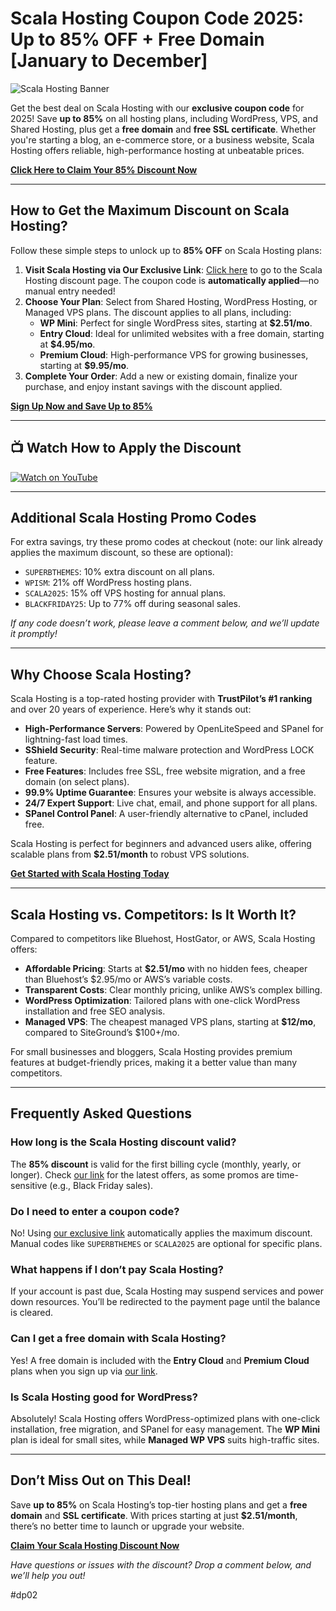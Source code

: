 # Scala Hosting Coupon Code 2025: Up to 85% OFF + Free Domain [January to December]

![Scala Hosting Banner](https://www.scalahosting.com/asset/images/socialBanners/default.png)

Get the best deal on Scala Hosting with our **exclusive coupon code** for 2025! Save **up to 85%** on all hosting plans, including WordPress, VPS, and Shared Hosting, plus get a **free domain** and **free SSL certificate**. Whether you're starting a blog, an e-commerce store, or a business website, Scala Hosting offers reliable, high-performance hosting at unbeatable prices.

**[Click Here to Claim Your 85% Discount Now](https://snipitx.com/scala-jy)**

---

## How to Get the Maximum Discount on Scala Hosting?

Follow these simple steps to unlock up to **85% OFF** on Scala Hosting plans:

1. **Visit Scala Hosting via Our Exclusive Link**: [Click here](https://snipitx.com/scala-jy) to go to the Scala Hosting discount page. The coupon code is **automatically applied**—no manual entry needed!
2. **Choose Your Plan**: Select from Shared Hosting, WordPress Hosting, or Managed VPS plans. The discount applies to all plans, including:
   - **WP Mini**: Perfect for single WordPress sites, starting at **$2.51/mo**.
   - **Entry Cloud**: Ideal for unlimited websites with a free domain, starting at **$4.95/mo**.
   - **Premium Cloud**: High-performance VPS for growing businesses, starting at **$9.95/mo**.
3. **Complete Your Order**: Add a new or existing domain, finalize your purchase, and enjoy instant savings with the discount applied.

**[Sign Up Now and Save Up to 85%](https://snipitx.com/scala-jy)**

---

## 📺 Watch How to Apply the Discount
[![Watch on YouTube](https://img.youtube.com/vi/xyz12345/0.jpg)](https://youtu.be/HiZiXerYR64?si=ztsJ02jZzQ2NWcN_)

---

## Additional Scala Hosting Promo Codes

For extra savings, try these promo codes at checkout (note: our link already applies the maximum discount, so these are optional):

- `SUPERBTHEMES`: 10% extra discount on all plans.
- `WPISM`: 21% off WordPress hosting plans.
- `SCALA2025`: 15% off VPS hosting for annual plans.
- `BLACKFRIDAY25`: Up to 77% off during seasonal sales.

*If any code doesn’t work, please leave a comment below, and we’ll update it promptly!*

---

## Why Choose Scala Hosting?

Scala Hosting is a top-rated hosting provider with **TrustPilot’s #1 ranking** and over 20 years of experience. Here’s why it stands out:

- **High-Performance Servers**: Powered by OpenLiteSpeed and SPanel for lightning-fast load times.
- **SShield Security**: Real-time malware protection and WordPress LOCK feature.
- **Free Features**: Includes free SSL, free website migration, and a free domain (on select plans).
- **99.9% Uptime Guarantee**: Ensures your website is always accessible.
- **24/7 Expert Support**: Live chat, email, and phone support for all plans.
- **SPanel Control Panel**: A user-friendly alternative to cPanel, included free.

Scala Hosting is perfect for beginners and advanced users alike, offering scalable plans from **$2.51/month** to robust VPS solutions.

**[Get Started with Scala Hosting Today](https://snipitx.com/scala-jy)**

---

## Scala Hosting vs. Competitors: Is It Worth It?

Compared to competitors like Bluehost, HostGator, or AWS, Scala Hosting offers:

- **Affordable Pricing**: Starts at **$2.51/mo** with no hidden fees, cheaper than Bluehost’s $2.95/mo or AWS’s variable costs.
- **Transparent Costs**: Clear monthly pricing, unlike AWS’s complex billing.
- **WordPress Optimization**: Tailored plans with one-click WordPress installation and free SEO analysis.
- **Managed VPS**: The cheapest managed VPS plans, starting at **$12/mo**, compared to SiteGround’s $100+/mo.

For small businesses and bloggers, Scala Hosting provides premium features at budget-friendly prices, making it a better value than many competitors.

---

## Frequently Asked Questions

### How long is the Scala Hosting discount valid?
The **85% discount** is valid for the first billing cycle (monthly, yearly, or longer). Check [our link](https://snipitx.com/scala-jy) for the latest offers, as some promos are time-sensitive (e.g., Black Friday sales).

### Do I need to enter a coupon code?
No! Using [our exclusive link](https://snipitx.com/scala-jy) automatically applies the maximum discount. Manual codes like `SUPERBTHEMES` or `SCALA2025` are optional for specific plans.

### What happens if I don’t pay Scala Hosting?
If your account is past due, Scala Hosting may suspend services and power down resources. You’ll be redirected to the payment page until the balance is cleared.

### Can I get a free domain with Scala Hosting?
Yes! A free domain is included with the **Entry Cloud** and **Premium Cloud** plans when you sign up via [our link](https://snipitx.com/scala-jy).

### Is Scala Hosting good for WordPress?
Absolutely! Scala Hosting offers WordPress-optimized plans with one-click installation, free migration, and SPanel for easy management. The **WP Mini** plan is ideal for small sites, while **Managed WP VPS** suits high-traffic sites.

---

## Don’t Miss Out on This Deal!

Save **up to 85%** on Scala Hosting’s top-tier hosting plans and get a **free domain** and **SSL certificate**. With prices starting at just **$2.51/month**, there’s no better time to launch or upgrade your website.

**[Claim Your Scala Hosting Discount Now](https://snipitx.com/scala-jy)**

*Have questions or issues with the discount? Drop a comment below, and we’ll help you out!*

#dp02